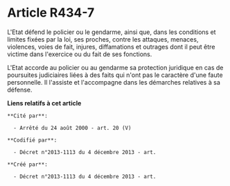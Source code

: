 # Article R434-7

L'Etat défend le policier ou le gendarme, ainsi que, dans les conditions et limites fixées par la loi, ses proches, contre
les attaques, menaces, violences, voies de fait, injures, diffamations et outrages dont il peut être victime dans l'exercice
ou du fait de ses fonctions.

L'Etat accorde au policier ou au gendarme sa protection juridique en cas de poursuites judiciaires liées à des faits qui
n'ont pas le caractère d'une faute personnelle. Il l'assiste et l'accompagne dans les démarches relatives à sa défense.

**Liens relatifs à cet article**

	**Cité par**:

	  - Arrêté du 24 août 2000 - art. 20 (V)

	**Codifié par**:

	  - Décret n°2013-1113 du 4 décembre 2013 - art.

	**Créé par**:

	  - Décret n°2013-1113 du 4 décembre 2013 - art.
